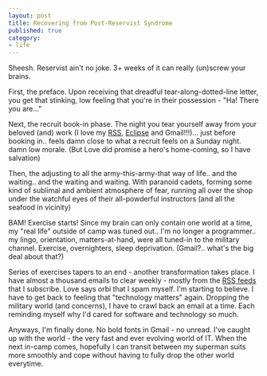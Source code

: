 ```yaml
---
layout: post
title: Recovering from Post-Reservist Syndrome
published: true
category:
- life
---
```

Sheesh. Reservist ain't no joke. 3+ weeks of it can really (un)screw your brains.   
   
 First, the preface. Upon receiving that dreadful tear-along-dotted-line letter, you get that stinking, low feeling that you're in their possession - "Ha! There you are..."  
   
 Next, the recruit book-in phase. The night you tear yourself away from your beloved (and) work (I love my [RSS](http://rails.yanime.org/rssfwd), [Eclipse](http://www.eclipse.org/) and Gmail!!!)... just before booking in.. feels damn close to what a recruit feels on a Sunday night. damn low morale. (But Love did promise a hero's home-coming, so I have salvation)  
   
 Then, the adjusting to all the army-this-army-that way of life.. and the waiting.. and the waiting and waiting. With paranoid cadets, forming some kind of sublimal and ambient atmosphere of fear, running all over the shop under the watchful eyes of their all-powderful instructors (and all the seafood in vicinity)  
   
 BAM! Exercise starts! Since my brain can only contain one world at a time, my "real life" outside of camp was tuned out.. I'm no longer a programmer.. my lingo, orientation, matters-at-hand, were all tuned-in to the military channel. Exercise, overnighters, sleep deprivation. (Gmail?.. what's the big deal about that?)  
   
 Series of exercises tapers to an end - another transformation takes place. I have almost a thousand emails to clear weekly - mostly from the [RSS feeds](http://rails.yanime.org/rssfwd) that I subscribe. Love says orbi that I spam myself. I'm starting to believe. I have to get back to feeling that "technology matters" again. Dropping the military world (and concerns), I have to crawl back an email at a time. Each reminding myself why I'd cared for software and technology so much.  
   
Anyways, I'm finally done. No bold fonts in Gmail - no unread. I've caught up with the world - the very fast and ever evolving world of IT. When the next in-camp comes, hopefully I can transit between my superman suits more smoothly and cope without having to fully drop the other world everytime.

